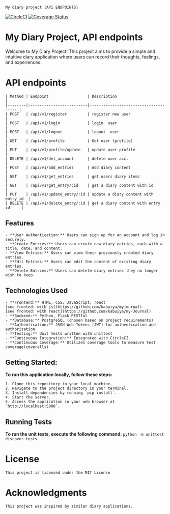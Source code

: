     My diary project (API ENDPOINTS)
[![CircleCI](https://dl.circleci.com/status-badge/img/circleci/3WDH8NqBWqqcfhediMABwD/7604d3a9-e056-4aba-b688-41eadd483819/tree/main.svg?style=svg&circle-token=CCIPRJ_KcSEMznZ38G7aY3HN41vT_5390d1e96a0b759451f6a408c6b7bd9e14f43f40)](https://dl.circleci.com/status-badge/redirect/circleci/3WDH8NqBWqqcfhediMABwD/7604d3a9-e056-4aba-b688-41eadd483819/tree/main)
[![Coverage Status](https://coveralls.io/repos/github/kabuiya/myDiaryEndpoints/badge.svg)](https://coveralls.io/github/kabuiya/myDiaryEndpoints)

# My Diary Project, API endpoints
Welcome to My Diary Project! This project aims to provide a simple and intuitive diary application where users can record their thoughts, feelings, and experiences.


# API endpoints
    
    | Method | Endpoint                 | Description                           |
    |--------|--------------------------|-------------------------------------- |
    | POST   | /api/v1/register         | register new user                     |
    | POST   | /api/v1/login            | login  user                           |
    | POST   | /api/v1/logout           | logout  user                          |
    | GET    | /api/v1/profile          | Get user (profile)                    |
    | PUT    | /api/v1/profile/update   | update user profile                   |
    | DELETE | /api/v1/del_account      | delete user acc.                      |
    | POST   | /api/v1/add_entries      | Add diary content                     |
    | GET    | /api/v1/get_entries      | get users diary items                 |
    | GET    | /api/v1/get_entry/:id    | get a diary content with id           |
    | PUT    | /api/v1/update_entry/:id | update a diary content with entry id  |
    | DELETE | /api/v1/delete_entry/:id | get a diary content with entry id     |
    

## Features

    - **User Authentication:** Users can sign up for an account and log in securely.
    - **Create Entries:** Users can create new diary entries, each with a title, date, and content.
    - **View Entries:** Users can view their previously created diary entries.
    - **Edit Entries:** Users can edit the content of existing diary entries.
    - **Delete Entries:** Users can delete diary entries they no longer wish to keep.

## Technologies Used

    - **Frontend:** HTML, CSS, JavaScript, react 
    [see fronted: with js](https://github.com/kabuiya/myjournal)
    [see fronted: with react](https://github.com/kabuiya/my-Journal)
    - **Backend:** Python, Flask RESTful
    - **Database:** PostgreSQL (chosen based on project requirements)
    - **Authentication:** JSON Web Tokens (JWT) for authentication and authorization
    - **Testing:** Unit tests written with unittest
    - **Continuous Integration:** Integrated with CircleCI
    - **Continuous Coverage:** Utilizes coverage tools to measure test coverage(coveralls)

## Getting Started:
**To run this application locally, follow these steps:**

    1. Clone this repository to your local machine.
    2. Navigate to the project directory in your terminal.
    3. Install dependencies by running `pip install`.
    4. Start the server.
    5. Access the application in your web browser at `http://localhost:5000`.

## Running Tests
**To run the unit tests, execute the following command:**
    `python -m unittest discover tests`

# License
    This project is licensed under the MIT License 

# Acknowledgments
    This project was inspired by similar diary applications.


